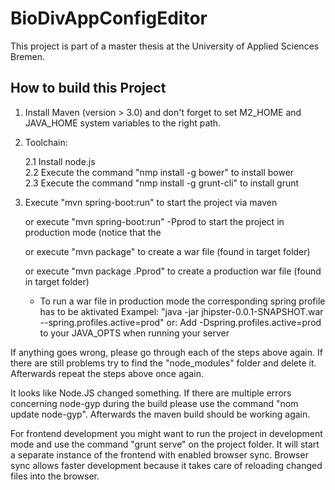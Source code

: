 # BioDivAppConfigEditor
This project is part of a master thesis at the University of Applied Sciences Bremen.

How to build this Project
----------------------------------------------------------------------------------------------------------------------

1. Install Maven (version > 3.0) and don't forget to set M2_HOME and JAVA_HOME system variables to the right  path.
2. Toolchain:

   2.1 Install node.js    
   2.2 Execute the command "nmp install -g bower" to install bower  
   2.3 Execute the command "nmp install -g grunt-cli" to install grunt
3. Execute "mvn spring-boot:run" to start the project via maven

   or execute "mvn spring-boot:run" -Pprod to start the project in production mode (notice that the 
   
   or execute "mvn package" to create a war file (found in target folder) 
   
   or execute "mvn package .Pprod" to create a production war file (found in target folder) 
   
    - To run a war file in production mode the corresponding spring profile has to be aktivated 
   Exampel: "java -jar jhipster-0.0.1-SNAPSHOT.war --spring.profiles.active=prod"
   or:  Add -Dspring.profiles.active=prod to your JAVA_OPTS when running your server

If anything goes wrong, please go through each of the steps above again. If there are still problems try to find 
the "node_modules" folder and delete it. Afterwards repeat the steps above once again.

It looks like Node.JS changed something. If there are multiple errors concerning node-gyp during the build please use the command "nom update node-gyp". Afterwards the maven build should be working again.

For frontend development you might want to run the project in development mode and use the command "grunt serve" 
on the project folder. It will start a separate instance of the frontend with enabled browser sync. Browser sync 
allows faster development because it takes care of reloading changed files into the browser. 

